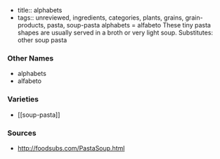 - title:: alphabets
- tags:: unreviewed, ingredients, categories, plants, grains, grain-products, pasta, soup-pasta
alphabets = alfabeto These tiny pasta shapes are usually served in a broth or very light soup. Substitutes: other soup pasta

### Other Names

* alphabets
* alfabeto

### Varieties

* [[soup-pasta]]

### Sources
* http://foodsubs.com/PastaSoup.html
